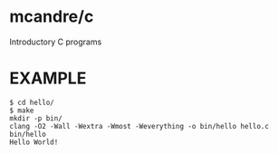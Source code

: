# mcandre/c

Introductory C programs

# EXAMPLE

```
$ cd hello/
$ make
mkdir -p bin/
clang -O2 -Wall -Wextra -Wmost -Weverything -o bin/hello hello.c
bin/hello
Hello World!
```
